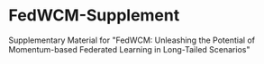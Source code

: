 # FedWCM-Supplement
Supplementary Material for "FedWCM: Unleashing the Potential of Momentum-based Federated Learning in Long-Tailed Scenarios"
